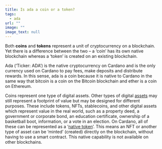 ```yaml
---
title: Is ada a coin or a token?
tags:
  - ada
url: ""
image: ""
image_text: null
---
```


Both **coins** and **tokens** represent a unit of cryptocurrency on a blockchain. Yet there is a difference between the two – a ‘coin’ has its own native blockchain whereas a ‘token’ is created on an existing blockchain. 

Ada (‘Ticker: ADA’) is the native cryptocurrency on Cardano and is the only currency used on Cardano to pay fees, make deposits and distribute rewards. In this sense, ada is a coin because it is native to Cardano in the same way that bitcoin is a coin on the Bitcoin blockchain and ether is a coin on Ethereum. 

Coins represent one type of digital assets. Other types of digital [assets](https://www.essentialcardano.io/glossary/asset) may still represent a footprint of value but may be designed for different purposes. These include tokens, NFTs, stablecoins, and other digital assets which represent value in the real world, such as a property deed, a government or corporate bond, an education certificate, ownership of a basketball boot, information, or a vote in an election. On Cardano, all of these can be represented as a ‘[native token](https://www.essentialcardano.io/glossary/native-tokens)’. This means an NFT or another type of asset can be ‘minted’ (created) directly on the blockchain, without having to use a smart contract. This native capability is not available on other blockchains.
